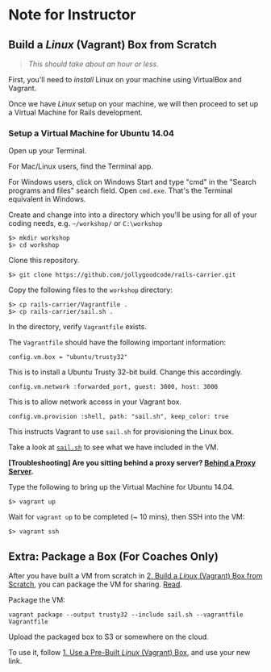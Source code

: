 # Note for Instructor

## Build a _Linux_ (Vagrant) Box from Scratch

> _This should take about an hour or less._

First, you'll need to _install_ Linux on your machine using VirtualBox and Vagrant.

Once we have _Linux_ setup on your machine, we will then proceed to set up a Virtual Machine for Rails development.

### Setup a Virtual Machine for Ubuntu 14.04

Open up your Terminal.

For Mac/Linux users, find the Terminal app.

For Windows users, click on Windows Start and type "cmd" in the "Search programs and files" search field.
Open `cmd.exe`. That's the Terminal equivalent in Windows.

Create and change into into a directory which you'll be using for all of your coding needs, e.g. `~/workshop/` or `C:\workshop`

```
$> mkdir workshop
$> cd workshop
```

Clone this repository.

```
$> git clone https://github.com/jollygoodcode/rails-carrier.git
```

Copy the following files to the `workshop` directory:

```
$> cp rails-carrier/Vagrantfile .
$> cp rails-carrier/sail.sh .
```

In the directory, verify `Vagrantfile` exists.

The `Vagrantfile` should have the following important information:

```
config.vm.box = "ubuntu/trusty32"
```

This is to install a Ubuntu Trusty 32-bit build. Change this accordingly.

```
config.vm.network :forwarded_port, guest: 3000, host: 3000
```

This is to allow network access in your Vagrant box.

```
config.vm.provision :shell, path: "sail.sh", keep_color: true
```

This instructs Vagrant to use `sail.sh` for provisioning the Linux box.

Take a look at [`sail.sh`](https://github.com/jollygoodcode/rails-carrier/blob/master/sail.sh) to see what we have included in the VM.

**[Troubleshooting] Are you sitting behind a proxy server? [Behind a Proxy Server](#behind-a-proxy-server).**

Type the following to bring up the Virtual Machine for Ubuntu 14.04.

```
$> vagrant up
```

Wait for `vagrant up` to be completed (~ 10 mins), then SSH into the VM:

```
$> vagrant ssh
```


## Extra: Package a Box (For Coaches Only)

After you have built a VM from scratch in [2. Build a _Linux_ (Vagrant) Box from Scratch](#2-build-a-linux-vagrant-box-from-scratch),
you can package the VM for sharing. [Read](https://docs.vagrantup.com/v2/cli/package.html).

Package the VM:

```
vagrant package --output trusty32 --include sail.sh --vagrantfile Vagrantfile
```

Upload the packaged box to S3 or somewhere on the cloud.

To use it, follow [1. Use a Pre-Built _Linux_ (Vagrant) Box](#1-use-a-pre-built-linux-vagrant-box), and use your new link.
